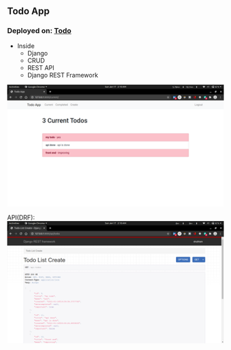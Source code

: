 ## Todo App 

### Deployed on: [Todo](https://todosdj.herokuapp.com/)

* Inside 
    * Django
    * CRUD
    * REST API
    * Django REST Framework


![Snapshot](https://github.com/slk007/Todowo/blob/master/images/todowo_snapshot.png)

API(DRF):
![Snapshot](https://github.com/slk007/Todowo/blob/master/images/todowo_api_snapshot.png)

